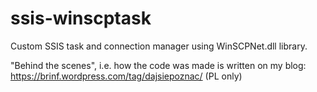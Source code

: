 # ssis-winscptask
Custom SSIS task and connection manager using WinSCPNet.dll library.

"Behind the scenes", i.e. how the code was made is written on my blog: https://brinf.wordpress.com/tag/dajsiepoznac/ (PL only)
